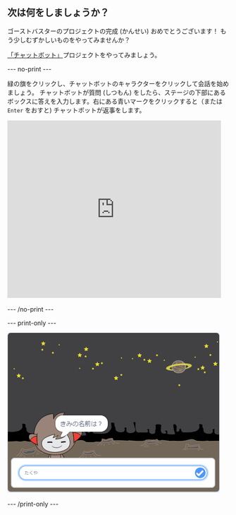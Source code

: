 ## 次は何をしましょうか？

ゴーストバスターのプロジェクトの完成 (かんせい) おめでとうございます！ もう少しむずかしいものをやってみませんか？

[「チャットボット」](https://projects.raspberrypi.org/en/projects/chatbot?utm_source=pathway&utm_medium=whatnext&utm_campaign=projects)プロジェクトをやってみましょう。

\--- no-print \---

緑の旗をクリックし、チャットボットのキャラクターをクリックして会話を始めましょう。 チャットボットが質問 (しつもん) をしたら、ステージの下部にあるボックスに答えを入力します。右にある青いマークをクリックすると（または `Enter` をおすと) チャットボットが返事をします。

<div class="scratch-preview">
  <iframe allowtransparency="true" width="485" height="402" src="https://scratch.mit.edu/projects/embed/248864190/?autostart=false" 
  frameborder="0" scrolling="no"></iframe>
</div>

\--- /no-print \---

\--- print-only \---

![完成したプロジェクト](images/chatbot-preview.png)

\--- /print-only \---